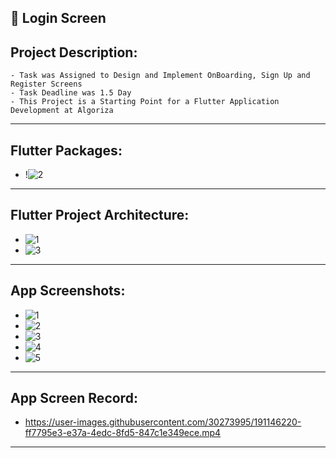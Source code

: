📱 Login Screen
------------------
Project Description:
-----------------------
    - Task was Assigned to Design and Implement OnBoarding, Sign Up and Register Screens
    - Task Deadline was 1.5 Day
    - This Project is a Starting Point for a Flutter Application Development at Algoriza
-----------------------------------------------------------------------------------------------------------------------------
Flutter Packages:
-----------------------
   -  !![2](https://user-images.githubusercontent.com/30273995/191146170-6b23a4e5-135d-452d-970a-2c4fa2673104.PNG)
-----------------------------------------------------------------------------------------------------------------------------
Flutter Project Architecture:
------------------------------------
   -  ![1](https://user-images.githubusercontent.com/30273995/191146063-95e9b010-199f-4def-b94c-8127bb77af4a.PNG)
   -  ![3](https://user-images.githubusercontent.com/30273995/191146121-c2c35532-bd12-4b67-9e69-380def85e333.PNG)
-----------------------------------------------------------------------------------------------------------------------------
App Screenshots:
------------------------
  -   ![1](https://user-images.githubusercontent.com/30273995/191146277-42f40a64-6510-45c3-b702-8132ed6788eb.jpeg)
  -   ![2](https://user-images.githubusercontent.com/30273995/191146289-9ebca2d0-0bc5-48da-a2a9-6082feb69956.jpeg)
  -   ![3](https://user-images.githubusercontent.com/30273995/191146300-43a6e097-b13a-43fd-ae3d-fabf7ad4be50.jpeg)
  -   ![4](https://user-images.githubusercontent.com/30273995/191146308-cc5fefb8-6509-4c75-bda9-eeead8a2a883.jpeg)
  -   ![5](https://user-images.githubusercontent.com/30273995/191146322-fb03bb5f-472c-4cc5-a6c7-4a61657f12f9.jpeg)
-----------------------------------------------------------------------------------------------------------------------------
App Screen Record:
---------------------------
  -   https://user-images.githubusercontent.com/30273995/191146220-ff7795e3-e37a-4edc-8fd5-847c1e349ece.mp4
-----------------------------------------------------------------------------------------------------------------------------
